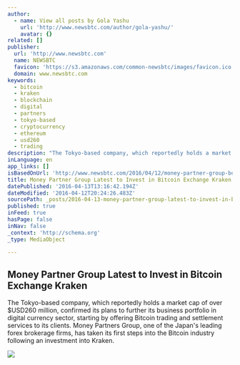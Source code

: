 ```yaml
---
author:
  - name: View all posts by Gola Yashu
    url: 'http://www.newsbtc.com/author/gola-yashu/'
    avatar: {}
related: []
publisher:
  url: 'http://www.newsbtc.com'
  name: NEWSBTC
  favicon: 'https://s3.amazonaws.com/common-newsbtc/images/favicon.ico'
  domain: www.newsbtc.com
keywords:
  - bitcoin
  - kraken
  - blockchain
  - digital
  - partners
  - tokyo-based
  - cryptocurrency
  - ethereum
  - usd260
  - trading
description: "The Tokyo-based company, which reportedly holds a market cap of over $USD260 million, confirmed its plans to further its business portfolio in digital currency sector, starting by offering Bitcoin trading and settlement services to its clients. Money Partners Group, one of the Japan's leading forex brokerage firms, has taken its first steps into the Bitcoin industry following an investment into Kraken."
inLanguage: en
app_links: []
isBasedOnUrl: 'http://www.newsbtc.com/2016/04/12/money-partner-group-boards-bitcoin-bandwagon-investment-kraken/'
title: Money Partner Group Latest to Invest in Bitcoin Exchange Kraken
datePublished: '2016-04-13T13:16:42.194Z'
dateModified: '2016-04-12T20:24:26.483Z'
sourcePath: _posts/2016-04-13-money-partner-group-latest-to-invest-in-bitcoin-exchange-kra.md
published: true
inFeed: true
hasPage: false
inNav: false
_context: 'http://schema.org'
_type: MediaObject

---
```

<article style=""><h1>Money Partner Group Latest to Invest in Bitcoin Exchange Kraken</h1><p>The Tokyo-based company, which reportedly holds a market cap of over $USD260 million, confirmed its plans to further its business portfolio in digital currency sector, starting by offering Bitcoin trading and settlement services to its clients. Money Partners Group, one of the Japan's leading forex brokerage firms, has taken its first steps into the Bitcoin industry following an investment into Kraken.</p><img src="http://s3.amazonaws.com/main-newsbtc-images/2015/11/25122457/Kraken-Exchange-Logo2-890x395.jpg" /></article>